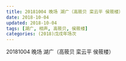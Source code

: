 ```yaml
---
title: 20181004 晚场 湖广（高筱贝 栾云平 侯筱楼）
date: 2018-10-04
updated: 2018-10-04
tags: [湖广, 相声, 高筱贝, 侯筱楼]
categories: (2018)戊戌年场次 
---
```

20181004 晚场 湖广（高筱贝 栾云平 侯筱楼）
